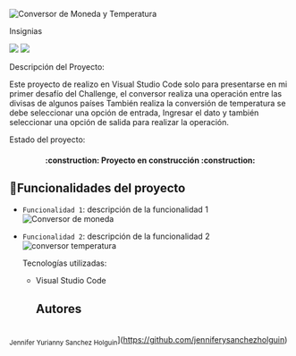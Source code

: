 ![Conversor de Moneda y Temperatura](https://github.com/jenniferysanchezholguin/Conversor-Divisas-Temperatura/assets/130307464/0fd35c46-f168-477b-bf9c-3840696dd77c)

Insignias
 <p align="left">
   <img src="https://img.shields.io/badge/STATUS-EN%20DESAROLLO-green">
   <img src="https://img.shields.io/badge/github/stars/jenniferysanchezholguin?style=social)">
   </p>

   Descripción del Proyecto:

Este proyecto de realizo en Visual Studio Code solo para presentarse en mi primer desafío del Challenge, el conversor realiza una operación entre las divisas de algunos países
También realiza la conversión de temperatura se debe seleccionar una opción de  entrada, Ingresar el dato y  también seleccionar una opción de  salida para realizar la operación.

Estado del proyecto:

<h4 align="center">
:construction: Proyecto en construcción :construction:
</h4>

## :hammer:Funcionalidades del proyecto

- `Funcionalidad 1`: descripción de la funcionalidad 1
  ![Conversor de moneda](ht<tps://github.com/jenniferysanchezholguin/Conversor-Divisas-Temperatura/assets/130307464/5adeaa3f-4058-44f8-8010-d33f0daac50c)

  
- `Funcionalidad 2`: descripción de la funcionalidad 2
  ![conversor temperatura](https://github.com/jenniferysanchezholguin/Conversor-Divisas-Temperatura/assets/130307464/3a285c90-5b45-427e-8ffc-ac2b6ec087ef)

  Tecnologías utilizadas:

  - Visual Studio Code
 
    ## Autores

<br><sub>Jennifer Yurianny Sanchez Holguin</sub>](https://github.com/jenniferysanchezholguin)


   
